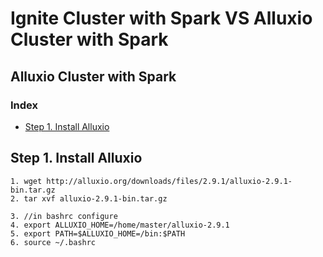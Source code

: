 # Ignite Cluster with Spark VS Alluxio Cluster with Spark

## Alluxio Cluster with Spark
### Index
  - [Step 1. Install Alluxio](#Step-1-Install-Alluxio)


## Step 1. Install Alluxio
    1. wget http://alluxio.org/downloads/files/2.9.1/alluxio-2.9.1-bin.tar.gz 
    2. tar xvf alluxio-2.9.1-bin.tar.gz 
    
    3. //in bashrc configure 
    4. export ALLUXIO_HOME=/home/master/alluxio-2.9.1
    5. export PATH=$ALLUXIO_HOME=/bin:$PATH
    6. source ~/.bashrc 
    




